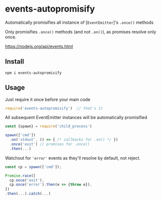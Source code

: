 # events-autopromisify

Automatically promisifies all instance of [`EventEmitter`]'s `.once()` methods

Only promisifies `.once()` methods (and not `.on()`), as promises resolve only once.

https://nodejs.org/api/events.html

## Install

```
npm i events-autopromisify
```

## Usage

Just require it once before your main code

```js
require('events-autopromisify')  // that's it
```

All subsequent EventEmitter instances will be automatically promisified

```js
const {spawn} = require('child_process')

spawn(['cmd'])
  .on('stdout', () => { /* callbacks for .on() */ })
  .once('exit') // promises for .once()
  .then(...)
```

Watchout for `'error'` events as they'll resolve by default, not reject.
```js
const cp = spawn(['cmd']);

Promise.race([
  cp.once('exit'),
  cp.once('error').then(e => {throw e}),
])
.then(...).catch(...)
```

